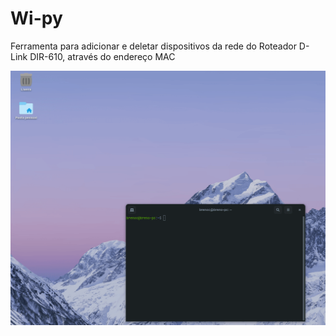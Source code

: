 # Wi-py
Ferramenta para adicionar e deletar dispositivos da rede do Roteador D-Link DIR-610, através do endereço MAC

![](giphy.gif)
